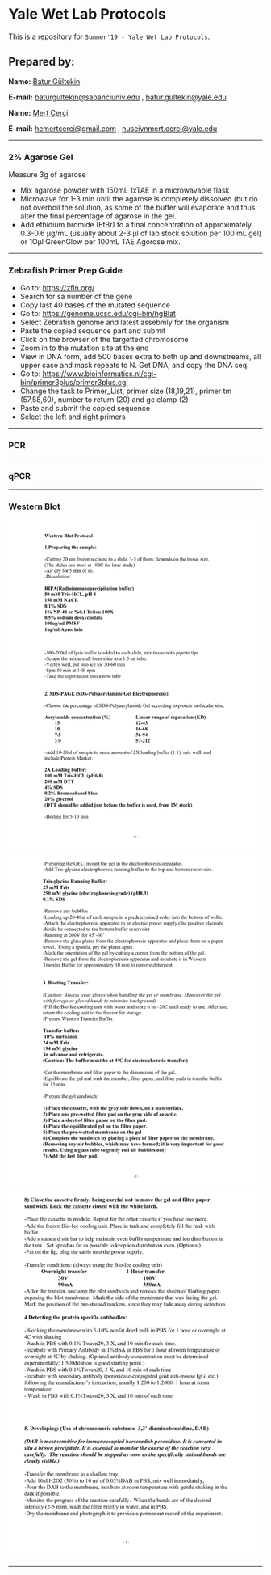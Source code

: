 # Yale Wet Lab Protocols

This is a repository for `Summer'19 - Yale Wet Lab Protocols`. 

## Prepared by:

**Name:** [Batur Gültekin](https://www.linkedin.com/in/baturgultekin/)

**E-mail:** baturgultekin@sabanciuniv.edu , batur.gultekin@yale.edu

**Name:** [Mert Çerçi]()

**E-mail:** hemertcerci@gmail.com , huseiynmert.cerci@yale.edu
__________

### 2% Agarose Gel

Measure 3g of agarose
- Mix agarose powder with 150mL 1xTAE in a microwavable flask
- Microwave for 1-3 min until the agarose is completely dissolved (but do not overboil the solution, as some of the buffer will evaporate and thus alter the final percentage of agarose in the gel.
- Add ethidium bromide (EtBr) to a final concentration of approximately 0.3-0.6 μg/mL (usually about 2-3 μl of lab stock solution per 100 mL gel) or 1Oμl GreenGlow per 100mL TAE Agorose mix.

__________

### Zebrafish Primer Prep Guide

- Go to: https://zfin.org/
- Search for sa number of the gene
- Copy last 40 bases of the mutated sequence
- Go to: https://genome.ucsc.edu/cgi-bin/hgBlat
- Select Zebrafish genome and latest assebmly for the organism
- Paste the copied sequence part and submit
- Click on the browser of the targetted chromosome
- Zoom in to the mutation site at the end
- View in DNA form, add 500 bases extra to both up and downstreams, all upper case and mask repeats to N. Get DNA, and copy the DNA seq.
- Go to: https://www.bioinformatics.nl/cgi-bin/primer3plus/primer3plus.cgi
- Change the task to Primer_List, primer size (18,19,21), primer tm (57,58,60), number to return (20) and gc clamp (2)
- Paste and submit the copied sequence
- Select the left and right primers


__________

### PCR

__________

### qPCR

__________

### Western Blot

![](wb1.png)
![](wb2.png)
![](wb3.png)
__________
